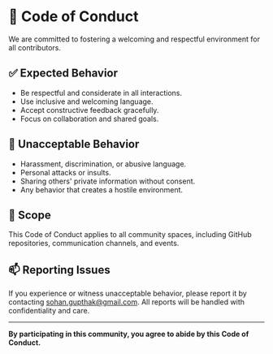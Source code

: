 # 📜 Code of Conduct

We are committed to fostering a welcoming and respectful environment for all contributors.

## ✅ Expected Behavior

- Be respectful and considerate in all interactions.  
- Use inclusive and welcoming language.  
- Accept constructive feedback gracefully.  
- Focus on collaboration and shared goals.  

## 🚫 Unacceptable Behavior

- Harassment, discrimination, or abusive language.  
- Personal attacks or insults.  
- Sharing others' private information without consent.  
- Any behavior that creates a hostile environment.  

## 📍 Scope

This Code of Conduct applies to all community spaces, including GitHub repositories, communication channels, and events.

## 📫 Reporting Issues

If you experience or witness unacceptable behavior, please report it by contacting [sohan.gupthak@gmail.com](mailto:sohan.gupthak@gmail.com). All reports will be handled with confidentiality and care.

---

**By participating in this community, you agree to abide by this Code of Conduct.**
